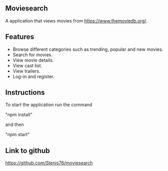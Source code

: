 ## Moviesearch
A application that views movies from https://www.themoviedb.org/.

## Features
* Browse different categories such as trending, popular and new movies.
* Search for movies.
* View movie details.
* View cast list.
* View trailers.
* Log-in and register. 


## Instructions
To start the application run the command

"npm install"

and then

"npm start"

## Link to github

https://github.com/Stenis76/moviesearch
